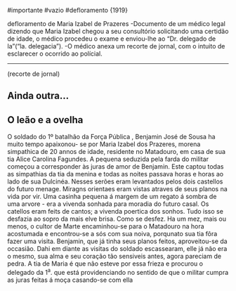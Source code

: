#importante
#vazio
#defloramento 
{1919}

defloramento de Maria Izabel de Prazeres
		-Documento de um médico legal dizendo que Maria Izabel chegou a seu                   consultório solicitando uma certidão de idade, o médico procedeu o exame e enviou-lhe ao “Dr. delegado de la”(“la. delegacia”).
		-O médico anexa um recorte de jornal, com o intuito de esclarecer o ocorrido ao polícial. 

---
(recorte de jornal)

Ainda outra...
-
O leão e a ovelha
-
O soldado do 1º batalhão da Força Pública , Benjamin José de Sousa ha muito tempo apaixonou-   se por Maria Izabel dos Prazeres, morena simpathica de 20 annos  de idade, residente no Matadouro, em casa de sua tia Alice Carolina Fagundes.
   A pequena seduzida pela farda do militar começou a corresponder às juras de amor de Benjamin.
   Este captou todas as simpathias da tia da menina e todas as noites passava horas e horas ao lado de sua Dulcinéa.
   Nesses serões eram levantados pelos dois castellos do futuro menage.
   Miragns orientaes eram vistas atraves de seus planos na vida por vir.
   Uma casinha pequena á margem de um regato á sombra de uma arvore - era a vivenda sonhada para moradia do futuro casal. Os catellos eram feits de cantos; a vivenda poertica dos sonhos. Tudo isso se desfazia ao sopro da mais elve brisa.
   Como se desfez.
   Ha um mez, mais ou menos, o cultor de Marte encaminhou-se para o Matadouro na hora acostumada e encontrou-se a sós 
 com sua noiva, porqunato sua tia fôra fazer uma visita.
 Benjamin, que já tinha seus planos feitos, aproveitou-se da occasião. Dahi em diante as visitas do soldado escassearam, elle já não era o mesmo, sua alma e seu coração tão sensiveis antes, agora pareciam de pedra.
 A tia de Maria é que não esteve por essa frieza e procurou o delegado da 1<sup>a</sup>. que está providenciando no sentido de que o militar cumpra as juras feitas á moça casando-se com ella
  